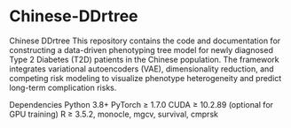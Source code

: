 # Chinese-DDrtree
Chinese DDrtree
This repository contains the code and documentation for constructing a data-driven phenotyping tree model for newly diagnosed Type 2 Diabetes (T2D) patients in the Chinese population. The framework integrates variational autoencoders (VAE), dimensionality reduction, and competing risk modeling to visualize phenotype heterogeneity and predict long-term complication risks.

Dependencies
Python 3.8+
PyTorch ≥ 1.7.0
CUDA ≥ 10.2.89 (optional for GPU training)
R ≥ 3.5.2, monocle, mgcv, survival, cmprsk
